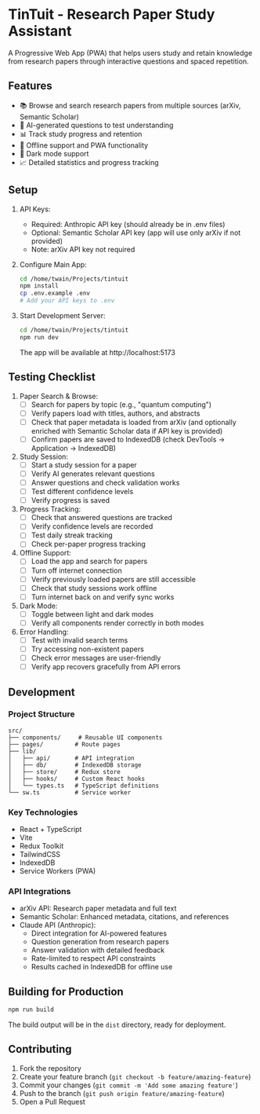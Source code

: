 # TinTuit - Research Paper Study Assistant

A Progressive Web App (PWA) that helps users study and retain knowledge from research papers through interactive questions and spaced repetition.

## Features

- 📚 Browse and search research papers from multiple sources (arXiv, Semantic Scholar)
- 🤖 AI-generated questions to test understanding
- 📊 Track study progress and retention
- 📱 Offline support and PWA functionality
- 🌙 Dark mode support
- 📈 Detailed statistics and progress tracking

## Setup

1. API Keys:
   - Required: Anthropic API key (should already be in .env files)
   - Optional: Semantic Scholar API key (app will use only arXiv if not provided)
   - Note: arXiv API key not required

2. Configure Main App:
   ```bash
   cd /home/twain/Projects/tintuit
   npm install
   cp .env.example .env
   # Add your API keys to .env
   ```

3. Start Development Server:
   ```bash
   cd /home/twain/Projects/tintuit
   npm run dev
   ```
   The app will be available at http://localhost:5173

## Testing Checklist

1. Paper Search & Browse:
   - [ ] Search for papers by topic (e.g., "quantum computing")
   - [ ] Verify papers load with titles, authors, and abstracts
   - [ ] Check that paper metadata is loaded from arXiv (and optionally enriched with Semantic Scholar data if API key is provided)
   - [ ] Confirm papers are saved to IndexedDB (check DevTools -> Application -> IndexedDB)

2. Study Session:
   - [ ] Start a study session for a paper
   - [ ] Verify AI generates relevant questions
   - [ ] Answer questions and check validation works
   - [ ] Test different confidence levels
   - [ ] Verify progress is saved

3. Progress Tracking:
   - [ ] Check that answered questions are tracked
   - [ ] Verify confidence levels are recorded
   - [ ] Test daily streak tracking
   - [ ] Check per-paper progress tracking

4. Offline Support:
   - [ ] Load the app and search for papers
   - [ ] Turn off internet connection
   - [ ] Verify previously loaded papers are still accessible
   - [ ] Check that study sessions work offline
   - [ ] Turn internet back on and verify sync works

5. Dark Mode:
   - [ ] Toggle between light and dark modes
   - [ ] Verify all components render correctly in both modes

6. Error Handling:
   - [ ] Test with invalid search terms
   - [ ] Try accessing non-existent papers
   - [ ] Check error messages are user-friendly
   - [ ] Verify app recovers gracefully from API errors

## Development

### Project Structure

```
src/
├── components/     # Reusable UI components
├── pages/         # Route pages
├── lib/
│   ├── api/       # API integration
│   ├── db/        # IndexedDB storage
│   ├── store/     # Redux store
│   ├── hooks/     # Custom React hooks
│   └── types.ts   # TypeScript definitions
└── sw.ts          # Service worker
```

### Key Technologies

- React + TypeScript
- Vite
- Redux Toolkit
- TailwindCSS
- IndexedDB
- Service Workers (PWA)

### API Integrations

- arXiv API: Research paper metadata and full text
- Semantic Scholar: Enhanced metadata, citations, and references
- Claude API (Anthropic): 
  - Direct integration for AI-powered features
  - Question generation from research papers
  - Answer validation with detailed feedback
  - Rate-limited to respect API constraints
  - Results cached in IndexedDB for offline use

## Building for Production

```bash
npm run build
```

The build output will be in the `dist` directory, ready for deployment.

## Contributing

1. Fork the repository
2. Create your feature branch (`git checkout -b feature/amazing-feature`)
3. Commit your changes (`git commit -m 'Add some amazing feature'`)
4. Push to the branch (`git push origin feature/amazing-feature`)
5. Open a Pull Request
